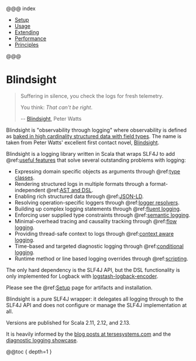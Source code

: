 @@@ index

* [Setup](setup/index.md)
* [Usage](usage/index.md)
* [Extending](extending/index.md)
* [Performance](performance/index.md)
* [Principles](principles.md)

@@@

# Blindsight

> Suffering in silence, you check the logs for fresh telemetry.
>
> You think: *That can't be right*.
>
> -- [Blindsight](https://www.rifters.com/real/Blindsight.htm#Prologue), Peter Watts

Blindsight is "observability through logging" where observability is defined as [baked in high cardinality structured data with field types](https://www.honeycomb.io/blog/observability-a-manifesto/).  The name is taken from Peter Watts' excellent first contact novel, [Blindsight](https://en.wikipedia.org/wiki/Blindsight_\(Watts_novel\)).

Blindsight is a logging library written in Scala that wraps SLF4J to add @ref:[useful features](usage/overview.md) that solve several outstanding problems with logging:

* Expressing domain specific objects as arguments through @ref:[type classes](usage/typeclasses.md).
* Rendering structured logs in multiple formats through a format-independent @ref:[AST and DSL](usage/dsl.md).
* Enabling rich structured data through @ref:[JSON-LD](usage/jsonld.md).
* Resolving operation-specific loggers through @ref:[logger resolvers](usage/resolvers.md).
* Building up complex logging statements through @ref:[fluent logging](usage/fluent.md).
* Enforcing user supplied type constraints through @ref:[semantic logging](usage/semantic.md).
* Minimal-overhead tracing and causality tracking through @ref:[flow logging](usage/flow.md).
* Providing thread-safe context to logs through @ref:[context aware logging](usage/context.md).
* Time-based and targeted diagnostic logging through @ref:[conditional logging](usage/conditional.md).
* Runtime method or line based logging overrides through @ref:[scripting](usage/scripting.md).

The only hard dependency is the SLF4J API, but the DSL functionality is only implemented for Logback with [logstash-logback-encoder](https://github.com/logstash/logstash-logback-encoder).

Please see the @ref:[Setup](setup/index.md) page for artifacts and installation.

Blindsight is a pure SLF4J wrapper: it delegates all logging through to the SLF4J API and does not configure or manage the SLF4J implementation at all.

Versions are published for Scala 2.11, 2.12, and 2.13.

It is heavily informed by the [blog posts at tersesystems.com](https://tersesystems.com/category/logging/) and the [diagnostic logging showcase](https://github.com/tersesystems/terse-logback-showcase).

@@toc { depth=1 }